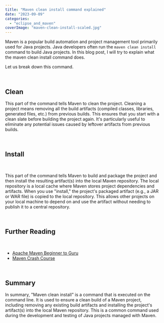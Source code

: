 ```yaml
---
title: "Maven clean install command explained"
date: "2023-09-09"
categories: 
  - "eclipse_and_maven"
coverImage: "maven-clean-install-scaled.jpg"
---
```


Maven is a popular build automation and project management tool primarily used for Java projects. Java developers often run the `maven clean install` command to build Java projects. In this blog post, I will try to explain what the maven clean install command does.

Let us break down this command.

 

## Clean

This part of the command tells Maven to clean the project. Cleaning a project means removing all the build artifacts (compiled classes, libraries, generated files, etc.) from previous builds. This ensures that you start with a clean slate before building the project again. It's particularly useful to eliminate any potential issues caused by leftover artifacts from previous builds.

 

## Install

 

This part of the command tells Maven to build and package the project and then install the resulting artifact(s) into the local Maven repository. The local repository is a local cache where Maven stores project dependencies and artifacts. When you use "install," the project's packaged artifact (e.g., a JAR or WAR file) is copied to the local repository. This allows other projects on your local machine to depend on and use the artifact without needing to publish it to a central repository.

 

## Further Reading

 

- [Apache Maven Beginner to Guru](https://click.linksynergy.com/deeplink?id=MnzIZAZNE5Y&mid=39197&murl=https%3A%2F%2Fwww.udemy.com%2Fcourse%2Fapache-maven-beginner-to-guru%2F)
- [Maven Crash Course](https://click.linksynergy.com/deeplink?id=MnzIZAZNE5Y&mid=39197&murl=https%3A%2F%2Fwww.udemy.com%2Fcourse%2Fmavencrashcourse%2F)

 

## Summary

In summary, "Maven clean install" is a command that is executed on the command line. It is used to ensure a clean build of a Maven project, including removing any existing build artifacts and installing the project's artifact(s) into the local Maven repository. This is a common command used during the development and testing of Java projects managed with Maven.
